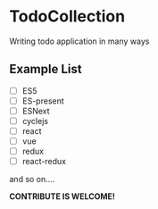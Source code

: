 # TodoCollection

Writing todo application in many ways

## Example List

- [ ] ES5
- [ ] ES-present
- [ ] ESNext
- [ ] cyclejs
- [ ] react
- [ ] vue
- [ ] redux
- [ ] react-redux

and so on....

**CONTRIBUTE IS WELCOME!**